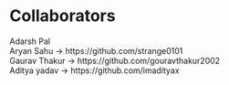 <h1>Collaborators</h1>
Adarsh Pal<br>
Aryan Sahu -> https://github.com/strange0101<br>
Gaurav Thakur -> https://github.com/gouravthakur2002<br>
Aditya yadav -> https://github.com/imadityax<br>
